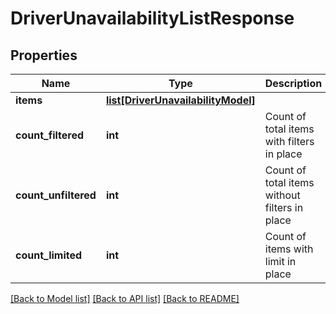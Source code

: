# DriverUnavailabilityListResponse

## Properties
Name | Type | Description | Notes
------------ | ------------- | ------------- | -------------
**items** | [**list[DriverUnavailabilityModel]**](DriverUnavailabilityModel.md) |  | [optional] 
**count_filtered** | **int** | Count of total items with filters in place | [optional] 
**count_unfiltered** | **int** | Count of total items without filters in place | [optional] 
**count_limited** | **int** | Count of items with limit in place | [optional] 

[[Back to Model list]](../README.md#documentation-for-models) [[Back to API list]](../README.md#documentation-for-api-endpoints) [[Back to README]](../README.md)


